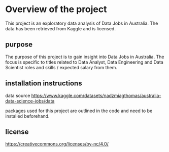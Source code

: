 # Overview of the project

This project is an exploratory data analysis of Data Jobs in Australia. The data has been retrieved from Kaggle and is licensed.

## purpose 

The purpose of this project is to gain insight into Data Jobs in Australia. The focus is specific to titles related to Data Analyst, Data Engineering and Data Scientist roles and skills / expected salary from them.  

## installation instructions

data source
https://www.kaggle.com/datasets/nadzmiagthomas/australia-data-science-jobs/data

packages used for this project are outlined in the code and need to be installed beforehand.

## license

https://creativecommons.org/licenses/by-nc/4.0/
